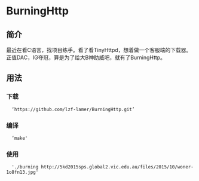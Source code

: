 # BurningHttp
## 简介
  最近在看C语言，找项目练手。看了看TinyHttpd，想着做一个客服端的下载器。正值DAC，IG夺冠，算是为了给大B神助威吧，就有了BurningHttp。
## 用法
  ### 下载
      ‘https://github.com/lzf-lamer/BurningHttp.git’
  ### 编译
      ‘make'
  ### 使用
      './burning http://5kd2015sps.global2.vic.edu.au/files/2015/10/woner-1o8fn13.jpg'
  
